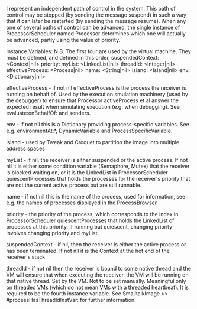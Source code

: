 I represent an independent path of control in the system. This path of control may be stopped (by sending the message suspend) in such a way that it can later be restarted (by sending the message resume). When any one of several paths of control can be advanced, the single instance of ProcessorScheduler named Processor determines which one will actually be advanced, partly using the value of priority.

Instance Variables: N.B. The first four are used by the virtual machine. They must be defined, and defined in this order,
	suspendedContext:		<Context|nil>
	priority:					<Integer>
	myList:					<LinkedList|nil>
	threadId:				<Integer|nil>
	effectiveProcess:		<Process|nil>
	name:					<String|nil>
	island:					<Island|nil>
	env:					<Dictionary|nil>

effectiveProcess
	- if not nil effectiveProcess is the process the receiver is running on behalf of.  Used by the execution smulation machinery (used by the debugger) to ensure that Processor activeProcess et al answer the expected result when simulating execution (e.g. when debugging).  See evaluate:onBehalfOf: and senders.

env
	- if not nil this is a Dictionary providing process-specific variables.  See e.g. environmentAt:*, DynamicVariable and ProcessSpecificVariable.

island
	- used by Tweak and Croquet to partition the image into multiple address spaces

myList
	- if nil, the receiver is either suspended or the active process.  If not nil it is either some condition variable (Semaphore, Mutex) that the receiver is blocked waiting on, or it is the LinkedList in ProcessorScheduler quiescentProcesses that holds the processes for the receiver's priority that are not the current active process but are still runnable.

name
	- if not nil this is the name of the process, used for information, see e.g. the names of processes displayed in the ProcessBrowser

priority
	- the priority of the process, which corresponds to the index in ProcessorScheduler quiescentProcesses that holds the LinkedList of processes at this priority.  If running but quiescent, changing priority involves changing priority and myList.

suspendedContext
	- if nil, then the receiver is either the active process or has been terminated.  If not nil it is the Context at the hot end of the receiver's stack

threadId
	- if not nil then the receiver is bound to some native thread and the VM will ensure that when executing the receiver, the VM will be running on that native thread.  Set by the VM.  Not to be set manually.  Meaningful only on threaded VMs (which do not mean VMs with a threaded heartbeat).  It is required to be the fourth instance variable. See SmalltalkImage >> #processHasThreadIdInstVar: for further information.
